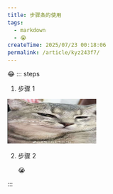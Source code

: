 ```yaml
---
title: 步骤条的使用
tags:
  - markdown
  - 😭
createTime: 2025/07/23 00:18:06
permalink: /article/kyz243f7/
---
```

😂
::: steps

1. 步骤 1

  <img src="../img/50d82e0f44161484e9096856ae896b7.jpg" alt="图片描述" width="200" height="100" />


2. 步骤 2

    😭

:::